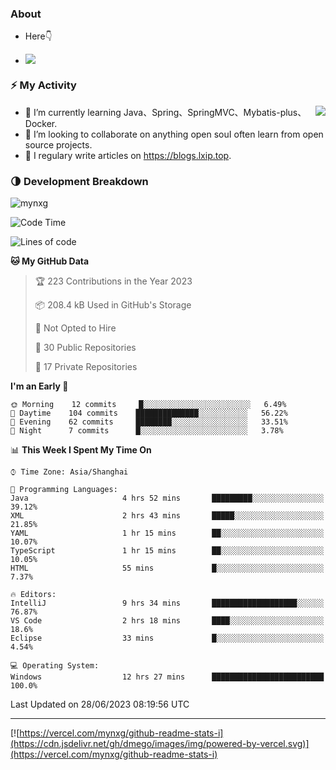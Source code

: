 
### About

- Here👇

- ![](https://komarev.com/ghpvc/?username=mynxg&color=green)
<!-- - ![](https://visitor-badge.glitch.me/badge?page_id=mynxg.mynxg) -->

### ⚡️ My Activity

<img align="right" src="https://github-readme-stats-i.vercel.app/api?username=imnxg&show_icons=true&icon_color=1573B3&hide_title=true&text_color=718096&bg_color=00000000&hide_border=true"/>

<ul>
    <li> 🌱 I’m currently learning Java、Spring、SpringMVC、Mybatis-plus、Docker.</li>
    <li> 👯 I’m looking to collaborate on anything open souI often learn from open source projects.</li>
    <li> 📝 I regulary write articles on <a href="https://blogs.lxip.top">https://blogs.lxip.top</a>.</li>
    <!-- <li> ⚡ Fun fact: I ❤️ 😻.</li> -->
</ul>

<!-- <h3>Github Activity</h3>
<p style="img{display:block;margin:0 auto;}">

[![](https://activity-graph.herokuapp.com/graph?username=mynxg&theme=tokyonight)](https://github.com/ashutosh00710/github-readme-activity-graph)
![keney's github stats](https://github-readme-stats-i.vercel.app/api?username=imnxg&show_icons=true&icon_color=1573B3)
</p> -->
### 🌗 Development Breakdown

<img src="https://komarev.com/ghpvc/?username=mynxg" alt=" mynxg" />

<!--START_SECTION:waka-->
![Code Time](http://img.shields.io/badge/Code%20Time-156%20hrs%2024%20mins-blue)

![Lines of code](https://img.shields.io/badge/From%20Hello%20World%20I%27ve%20Written-79%20Thousand%20lines%20of%20code-blue)

**🐱 My GitHub Data** 

> 🏆 223 Contributions in the Year 2023
 > 
> 📦 208.4 kB Used in GitHub's Storage 
 > 
> 🚫 Not Opted to Hire
 > 
> 📜 30 Public Repositories 
 > 
> 🔑 17 Private Repositories  
 > 
**I'm an Early 🐤** 

```text
🌞 Morning    12 commits     █░░░░░░░░░░░░░░░░░░░░░░░░   6.49% 
🌆 Daytime    104 commits    ██████████████░░░░░░░░░░░   56.22% 
🌃 Evening    62 commits     ████████░░░░░░░░░░░░░░░░░   33.51% 
🌙 Night      7 commits      █░░░░░░░░░░░░░░░░░░░░░░░░   3.78%

```


📊 **This Week I Spent My Time On** 

```text
⌚︎ Time Zone: Asia/Shanghai

💬 Programming Languages: 
Java                     4 hrs 52 mins       █████████░░░░░░░░░░░░░░░░   39.12% 
XML                      2 hrs 43 mins       █████░░░░░░░░░░░░░░░░░░░░   21.85% 
YAML                     1 hr 15 mins        ██░░░░░░░░░░░░░░░░░░░░░░░   10.07% 
TypeScript               1 hr 15 mins        ██░░░░░░░░░░░░░░░░░░░░░░░   10.05% 
HTML                     55 mins             █░░░░░░░░░░░░░░░░░░░░░░░░   7.37%

🔥 Editors: 
IntelliJ                 9 hrs 34 mins       ███████████████████░░░░░░   76.87% 
VS Code                  2 hrs 18 mins       ████░░░░░░░░░░░░░░░░░░░░░   18.6% 
Eclipse                  33 mins             █░░░░░░░░░░░░░░░░░░░░░░░░   4.54%

💻 Operating System: 
Windows                  12 hrs 27 mins      █████████████████████████   100.0%

```


 Last Updated on 28/06/2023 08:19:56 UTC
<!--END_SECTION:waka-->

---

[![https://vercel.com/mynxg/github-readme-stats-i](https://cdn.jsdelivr.net/gh/dmego/images/img/powered-by-vercel.svg)](https://vercel.com/mynxg/github-readme-stats-i)
